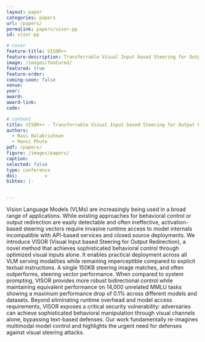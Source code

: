 ```yaml
---
layout: paper
categories: papers
url: /papers/
permalink: papers/visor-pp
id: visor-pp

# cover
feature-title: VISOR++
feature-description: Transferrable Visual Input based Steering for Output Redirection in Large Vision Language Models
image: /images/featured/
featured: true
feature-order:
coming-soon: false
venue: 
year: 
award: 
award-link:
code: 

# content
title: VISOR++ - Transferrable Visual Input based Steering for Output Redirection in Large Vision Language Models
authors:
  - Ravi Balakrishnan
  - Mansi Phute
pdf: /papers/
figure: /images/papers/
caption: 
selected: false
type: conference
doi:          v 
bibtex: |-


---
```

Vision Language Models (VLMs) are increasingly being used in a broad range of applications. 
While existing approaches for behavioral control or output redirection are easily detectable and often ineffective, activation-based steering vectors require invasive runtime access to model internals incompatible with API-based services and closed source deployments. 
We introduce VISOR (Visual Input based Steering for Output Redirection), a novel method that achieves sophisticated behavioral control through optimized visual inputs alone. It enables practical deployment across all VLM serving modalities while remaining imperceptible compared to explicit textual instructions. 
A single 150KB steering image matches, and often outperforms, steering vector performance. 
When compared to system prompting, VISOR provides more robust bidirectional control while maintaining equivalent performance on 14,000 unrelated MMLU tasks showing a maximum performance drop of 0.1\% across different models and datasets. 
Beyond eliminating runtime overhead and model access requirements, VISOR exposes a critical security vulnerability: adversaries can achieve sophisticated behavioral manipulation through visual channels alone, bypassing text-based defenses. 
Our work fundamentally re-imagines multimodal model control and highlights the urgent need for defenses against visual steering attacks.